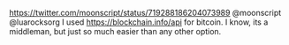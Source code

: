 https://twitter.com/moonscript/status/719288186204073989 @moonscript @luarocksorg I used https://blockchain.info/api for bitcoin. I know, its a middleman, but just so much easier than any other option.